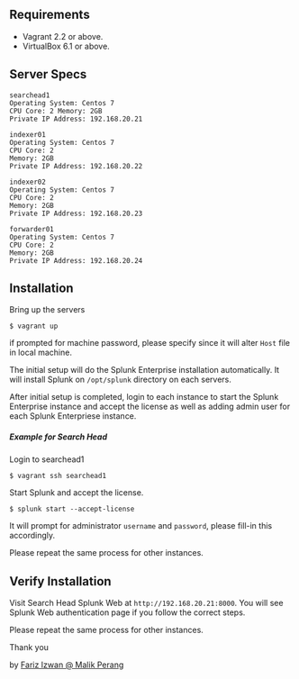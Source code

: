 ## Requirements

- Vagrant 2.2 or above.
- VirtualBox 6.1 or above.

## Server Specs
``` 
searchead1 
Operating System: Centos 7 
CPU Core: 2 Memory: 2GB 
Private IP Address: 192.168.20.21 

indexer01 
Operating System: Centos 7 
CPU Core: 2 
Memory: 2GB 
Private IP Address: 192.168.20.22 

indexer02 
Operating System: Centos 7 
CPU Core: 2 
Memory: 2GB 
Private IP Address: 192.168.20.23 

forwarder01 
Operating System: Centos 7 
CPU Core: 2 
Memory: 2GB 
Private IP Address: 192.168.20.24 
```

## Installation

Bring up the servers

```
$ vagrant up
```

if prompted for machine password, please specify since it will alter `Host` file in local machine.

The initial setup will do the Splunk Enterprise installation automatically.
It will install Splunk on `/opt/splunk` directory on each servers.

After initial setup is completed, login to each instance to start the Splunk Enterprise 
instance and accept the license as well as adding admin user for each Splunk Enterpriese instance.

##### Example for Search Head

Login to searchead1
```
$ vagrant ssh searchead1
```

Start Splunk and accept the license. 
```
$ splunk start --accept-license
```
It will prompt for administrator `username` and `password`, please fill-in this accordingly.

Please repeat the same process for other instances.

## Verify Installation

Visit Search Head Splunk Web at `http://192.168.20.21:8000`. 
You will see Splunk Web authentication page if you follow the correct steps.

Please repeat the same process for other instances.

Thank you

by [Fariz Izwan @ Malik Perang](https://github.com/malikperang)
